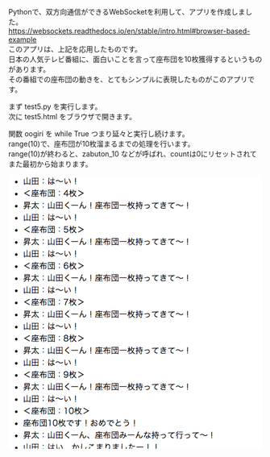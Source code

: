 Pythonで、双方向通信ができるWebSocketを利用して、アプリを作成しました。  
<https://websockets.readthedocs.io/en/stable/intro.html#browser-based-example>  
このアプリは、上記を応用したものです。  
日本の人気テレビ番組に、面白いことを言って座布団を10枚獲得するというものがあります。  
その番組での座布団の動きを、とてもシンプルに表現したものがこのアプリです。  

まず test5.py を実行します。  
次に test5.html をブラウザで開きます。  

関数 oogiri を while True つまり延々と実行し続けます。  
range(10)で、座布団が10枚溜まるまでの処理を行います。  
range(10)が終わると、zabuton_10 などが呼ばれ、countは0にリセットされてまた最初から始まります。  
  
![sample1](sample1.png)  
